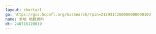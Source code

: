 ```yaml
---
layout: shorturl
go: https://gis.hcpafl.org/GisSearch/?pin=212931C2G000000000010U
name: 本地 地籍資料
dt: 240716120019
---
```

